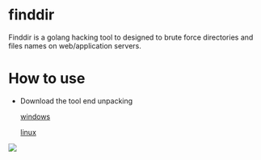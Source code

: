 # finddir
Finddir is a golang hacking tool to designed to brute force directories and files names on web/application servers.

# How to use
* Download the tool end unpacking
  <a href="https://github.com/gustavors22/finddir/releases/download/v0.1/finddir-windows.zip">
    <p>windows</p>
  </a>
    <a href="https://github.com/gustavors22/finddir/releases/download/v0.1/finddir-linux.zip">
    <p>linux</p>
  </a>

<img src="https://drive.google.com/uc?export=view&id=1BzFc1FAAZHEflIdZ5rQyAfZadRm0sYvm">


